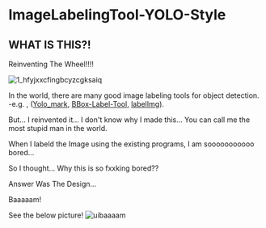 # ImageLabelingTool-YOLO-Style

## WHAT IS THIS?!
 Reinventing The Wheel!!!!
 
 ![1_hfyjxxcfingbcyzcgksaiq](https://user-images.githubusercontent.com/35001605/47629997-b47aa200-db81-11e8-8873-71ae653563e0.png)

 In the world, there are many good image labeling tools for object detection. -e.g. , ([Yolo_mark](https://github.com/AlexeyAB/Yolo_mark), [BBox-Label-Tool](https://github.com/puzzledqs/BBox-Label-Tool), [labelImg](https://github.com/tzutalin/labelImg)).
 
 But... I reinvented it... I don't know why I made this... You can call me the most stupid man in the world.
 
 When I labeld the Image using the existing programs, I am sooooooooooo bored...
 
 So I thought... Why this is so fxxking bored??
 
 Answer Was The Design...
 

 
 
 Baaaaam!
 
 See the below picture!
![uibaaaam](https://user-images.githubusercontent.com/35001605/47629477-a8d9ac00-db7e-11e8-90e4-be3b71e1a2ca.PNG)


